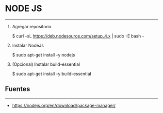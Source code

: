  # NODE JS
  ---

1) Agregar repositorio <br>

    $ curl -sL https://deb.nodesource.com/setup_4.x | sudo -E bash -

2) Instalar NodeJs <br>
    
    $ sudo apt-get install -y nodejs
    
3) (Opcional) Instalar build-essential<br>

    $ sudo apt-get install -y build-essential

 ## Fuentes
 ---

 +  https://nodejs.org/en/download/package-manager/